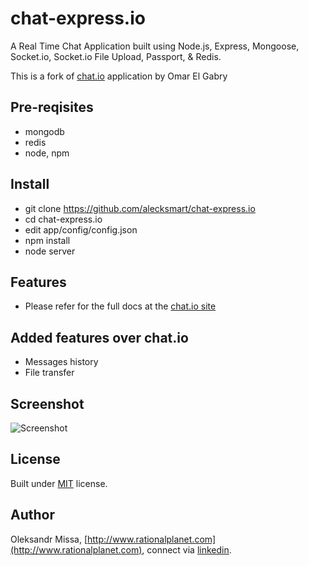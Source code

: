 # chat-express.io

A Real Time Chat Application built using Node.js, Express, Mongoose, Socket.io, Socket.io File Upload, Passport, & Redis.

This is a fork of [chat.io](https://raw.githubusercontent.com/OmarElGabry/chat.io) application by Omar El Gabry

## Pre-reqisites
+ mongodb
+ redis
+ node, npm

## Install
+ git clone https://github.com/alecksmart/chat-express.io
+ cd chat-express.io
+ edit app/config/config.json
+ npm install
+ node server

## Features
+ Please refer for the full docs at the [chat.io site](https://raw.githubusercontent.com/OmarElGabry/chat.io)

## Added features over chat.io
+ Messages history
+ File transfer

## Screenshot
![Screenshot](https://raw.githubusercontent.com/alecksmart/chat-express.io/master/screenshots/Chat%20Express%20IO%20-%20Google%20Chrome_001.jpg)


## License <a name="license"></a>
Built under [MIT](http://www.opensource.org/licenses/mit-license.php) license.

## Author <a name="auhtor"></a>
Oleksandr Missa, [http://www.rationalplanet.com](http://www.rationalplanet.com), connect via [linkedin](https://www.linkedin.com/in/alecksmart).

